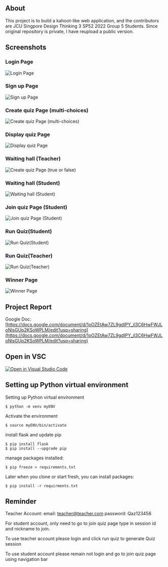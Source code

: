 ## About
This project is to build a kahoot-like web application, and the contributors are JCU Singpore Design Thinking 3 SP52 2022 Group 5 Students. Since original repository is private, I have reupload a public version.

## Screenshots
### Login Page
![Login Page](/Screenshots/Picture1.png "Login Page")


### Sign up Page
![Sign up Page](https://github.com/technical-zebra/Coursework_3405/blob/main/Screenshots/Picture2.png "Sign up Page")


### Create quiz Page (multi-choices)
![Create quiz Page (multi-choices)](https://github.com/technical-zebra/Coursework_3405/blob/main/Screenshots/Picture3.png "Create quiz Page (multi-choices)")


### Display quiz Page
![Display quiz Page](https://github.com/technical-zebra/Coursework_3405/blob/main/Screenshots/Picture4.png "Display quiz Page")


### Waiting hall (Teacher)
![Create quiz Page (true or false)](https://github.com/technical-zebra/Coursework_3405/blob/main/Screenshots/Picture5.png "Create quiz Page (true or false)")


### Waiting hall (Student)
![Waiting hall (Student)](https://github.com/technical-zebra/Coursework_3405/blob/main/Screenshots/Picture6.png "Waiting hall (Student)")


### Join quiz Page (Student)
![Join quiz Page (Student)](https://github.com/technical-zebra/Coursework_3405/blob/main/Screenshots/Picture7.png "Join quiz Page (Student)")


### Run Quiz(Student)
![Run Quiz(Student)](https://github.com/technical-zebra/Coursework_3405/blob/main/Screenshots/Picture8.png "Run Quiz(Student)")


### Run Quiz(Teacher)
![Run Quiz(Teacher)](https://github.com/technical-zebra/Coursework_3405/blob/main/Screenshots/Picture9.png "Run Quiz(Teacher)")


### Winner Page
![Winner Page](https://github.com/technical-zebra/Coursework_3405/blob/main/Screenshots/Picture10.png "Winner Page")


## Project Report
Google Doc: [https://docs.google.com/document/d/1oOZEtAw7ZL9gdIPY_il3C6HwFWJLoNlsGUp2KSoWPLM/edit?usp=sharing](https://docs.google.com/document/d/1oOZEtAw7ZL9gdIPY_il3C6HwFWJLoNlsGUp2KSoWPLM/edit?usp=sharing)


## Open in VSC
[![Open in Visual Studio Code](https://classroom.github.com/assets/open-in-vscode-c66648af7eb3fe8bc4f294546bfd86ef473780cde1dea487d3c4ff354943c9ae.svg)](https://classroom.github.com/online_ide?assignment_repo_id=8146176&assignment_repo_type=AssignmentRepo)

## Setting up Python virtual environment
Setting up Python virtual environment

```
$ python -m venv myENV
```
Activate the environment

```
$ source myENV/bin/activate
```

install flask and update pip

```
$ pip install flask
$ pip install --upgrade pip
```

manage packages installed:

```
$ pip freeze > requirements.txt
```

Later when you clone or start fresh, you can install packages:

```
$ pip install -r requirments.txt
```
## Reminder
Teacher Account: 
email: teacher@teacher.com
password: Qaz123456

For student account, only need to go to join quiz page type in session id and nickname to join.

To use teacher account please login and click run quiz to generate Quiz session

To use student account please remain not login and go to join quiz page using navigation bar





